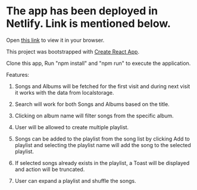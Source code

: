 # The app has been deployed in Netlify. Link is mentioned below.



Open [this link](https://infallible-bassi-8a1b83.netlify.app/) to view it in your browser.




This project was bootstrapped with [Create React App](https://github.com/facebook/create-react-app).

Clone this app, Run "npm install" and "npm run" to execute the application.

Features:

1) Songs and Albums will be fetched for the first visit and during next visit it works with the data from localstorage.

2) Search will work for both Songs and Albums based on the title.

3) Clicking on album name will filter songs from the specific album.

4) User will be allowed to create multiple playlist.

5) Songs can be added to the playlist from the song list by clicking Add to playlist and selecting the playlist name will add the song to the selected playlist.

6) If selected songs already exists in the playlist, a Toast will be displayed and action will be truncated.

7) User can expand a playlist and shuffle the songs.